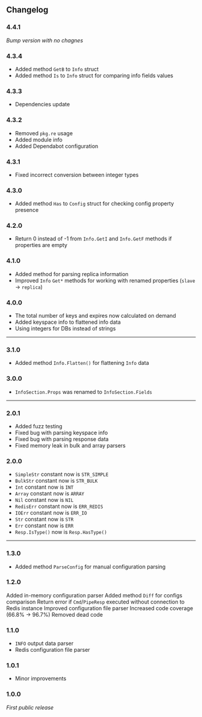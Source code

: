 ## Changelog

### 4.4.1

_Bump version with no chagnes_

### 4.3.4

* Added method `GetB` to `Info` struct 
* Added method `Is` to `Info` struct for comparing info fields values

### 4.3.3

* Dependencies update

### 4.3.2

* Removed `pkg.re` usage
* Added module info
* Added Dependabot configuration

### 4.3.1

* Fixed incorrect conversion between integer types

### 4.3.0

* Added method `Has` to `Config` struct for checking config property presence

### 4.2.0

* Return 0 instead of -1 from `Info.GetI` and `Info.GetF` methods if properties are empty

### 4.1.0

* Added method for parsing replica information
* Improved `Info` `Get*` methods for working with renamed properties (`slave` → `replica`)

### 4.0.0

* The total number of keys and expires now calculated on demand
* Added keyspace info to flattened info data
* Using integers for DBs instead of strings

----

### 3.1.0

* Added method `Info.Flatten()` for flattening `Info` data

### 3.0.0

* `InfoSection.Props` was renamed to `InfoSection.Fields`

----

### 2.0.1

* Added fuzz testing
* Fixed bug with parsing keyspace info
* Fixed bug with parsing response data
* Fixed memory leak in bulk and array parsers

### 2.0.0

* `SimpleStr` constant now is `STR_SIMPLE`
* `BulkStr` constant now is `STR_BULK`
* `Int` constant now is `INT`
* `Array` constant now is `ARRAY`
* `Nil` constant now is `NIL`
* `RedisErr` constant now is `ERR_REDIS`
* `IOErr` constant now is `ERR_IO`
* `Str` constant now is `STR`
* `Err` constant now is `ERR`
* `Resp.IsType()` now is `Resp.HasType()`

----

### 1.3.0

* Added method `ParseConfig` for manual configuration parsing

### 1.2.0

Added in-memory configuration parser
Added method `Diff` for configs comparison
Return error if `Cmd`/`PipeResp` executed without connection to Redis instance
Improved configuration file parser
Increased code coverage (66.8% → 96.7%)
Removed dead code

### 1.1.0

* `INFO` output data parser
* Redis configuration file parser

### 1.0.1

* Minor improvements

### 1.0.0

_First public release_
